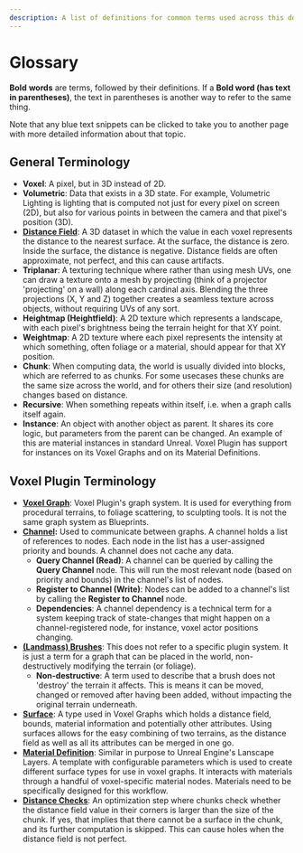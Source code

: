```yaml
---
description: A list of definitions for common terms used across this documentation.
---
```


# Glossary

**Bold** **words** are terms, followed by their definitions. If a **Bold word (has text in parentheses)**, the text in parentheses is another way to refer to the same thing.&#x20;

Note that any blue text snippets can be clicked to take you to another page with more detailed information about that topic.

## General Terminology

* **Voxel**: A pixel, but in 3D instead of 2D.
* **Volumetric**: Data that exists in a 3D state. For example, Volumetric Lighting is lighting that is computed not just for every pixel on screen (2D), but also for various points in between the camera and that pixel's position (3D). &#x20;
* [**Distance Field**](knowledgebase/surfaces-and-materials/working-with-surfaces/distance-fields-and-distance-checks.md): A 3D dataset in which the value in each voxel represents the distance to the nearest surface. At the surface, the distance is zero. Inside the surface, the distance is negative. Distance fields are often approximate, not perfect, and this can cause artifacts.
* **Triplanar**: A texturing technique where rather than using mesh UVs, one can draw a texture onto a mesh by projecting (think of a projector 'projecting' on a wall) along each cardinal axis. Blending the three projections (X, Y and Z) together creates a seamless texture across objects, without requiring UVs of any sort.&#x20;
* **Heightmap (Heightfield)**: A 2D texture which represents a landscape, with each pixel's brightness being the terrain height for that XY point.
* **Weightmap**: A 2D texture where each pixel represents the intensity at which something, often foliage or a material, should appear for that XY position.
* **Chunk**: When computing data, the world is usually divided into blocks, which are referred to as chunks. For some usecases these chunks are the same size across the world, and for others their size (and resolution) changes based on distance.&#x20;
* **Recursive**: When something repeats within itself, i.e. when a graph calls itself again.
* **Instance**: An object with another object as parent. It shares its core logic, but parameters from the parent can be changed. An example of this are material instances in standard Unreal. Voxel Plugin has support for instances on its Voxel Graphs and on its Material Definitions.

## Voxel Plugin Terminology

* [**Voxel Graph**](knowledgebase/using-graphs/): Voxel Plugin's graph system. It is used for everything from procedural terrains, to foliage scattering, to sculpting tools. It is not the same graph system as Blueprints.
* [**Channel**](knowledgebase/channels.md)**:** Used to communicate between graphs. A channel holds a list of references to nodes. Each node in the list has a user-assigned priority and bounds. A channel does not cache any data.
  * **Query Channel (Read)**: A channel can be queried by calling the **Query Channel** node. This will run the most relevant node (based on priority and bounds) in the channel's list of nodes.
  * **Register to Channel (Write)**: Nodes can be added to a channel's list by calling the **Register to Channel** node.&#x20;
  * **Dependencies**: A channel dependency is a technical term for a system keeping track of state-changes that might happen on a channel-registered node, for instance, voxel actor positions changing.&#x20;
* [**(Landmass) Brushes**](knowledgebase/brushes/): This does not refer to a specific plugin system. It is just a term for a graph that can be placed in the world, non-destructively modifying the terrain (or foliage).
  * **Non-destructive**: A term used to describe that a brush does not 'destroy' the terrain it affects. This is means it can be moved, changed or removed after having been added, without impacting the original terrain underneath.
* [**Surface**](knowledgebase/surfaces-and-materials/working-with-surfaces/): A type used in Voxel Graphs which holds a distance field, bounds, material information and potentially other attributes. Using surfaces allows for the easy combining of two terrains, as the distance field as well as all its attributes can be merged in one go.&#x20;
* [**Material Definition**](knowledgebase/surfaces-and-materials/material-definitions/): Similar in purpose to Unreal Engine's Lanscape Layers. A template with configurable parameters which is used to create different surface types for use in voxel graphs. It interacts with materials through a handful of voxel-specific material nodes. Materials need to be specifically designed for this workflow.
* [**Distance Checks**](knowledgebase/surfaces-and-materials/working-with-surfaces/distance-fields-and-distance-checks.md): An optimization step where chunks check whether the distance field value in their corners is larger than the size of the chunk. If yes, that implies that there cannot be a surface in the chunk, and its further computation is skipped. This can cause holes when the distance field is not perfect.
